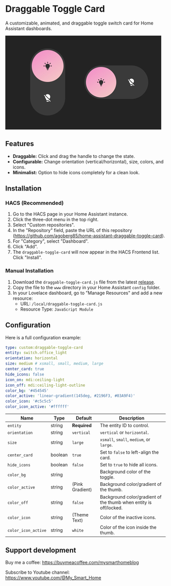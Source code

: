 # Draggable Toggle Card

A customizable, animated, and draggable toggle switch card for Home Assistant dashboards.

![Draggable Toggle Card Screenshot](https://github.com/agoberg85/home-assistant-draggable-toggle-card/blob/main/screenshot.jpg)

## Features
- **Draggable:** Click and drag the handle to change the state.
- **Configurable:** Change orientation (vertical/horizontal), size, colors, and icons.
- **Minimalist:** Option to hide icons completely for a clean look.

## Installation

### HACS (Recommended)

1.  Go to the HACS page in your Home Assistant instance.
2.  Click the three-dot menu in the top right.
3.  Select "Custom repositories".
4.  In the "Repository" field, paste the URL of this repository (https://github.com/agoberg85/home-assistant-draggable-toggle-card).
5.  For "Category", select "Dashboard".
6.  Click "Add".
7.  The `draggable-toggle-card` will now appear in the HACS Frontend list. Click "Install".

### Manual Installation

1.  Download the `draggable-toggle-card.js` file from the latest [release](https://github.com/agoberg85/home-assistant-draggable-toggle-card/blob/main/draggable-toggle-card.js).
2.  Copy the file to the `www` directory in your Home Assistant `config` folder.
3.  In your Lovelace dashboard, go to "Manage Resources" and add a new resource:
    - URL: `/local/draggable-toggle-card.js`
    - Resource Type: `JavaScript Module`

## Configuration
Here is a full configuration example:

```yaml
type: custom:draggable-toggle-card
entity: switch.office_light
orientation: horizontal
size: medium # xsmall, small, medium, large
center_card: true
hide_icons: false
icon_on: mdi:ceiling-light
icon_off: mdi:ceiling-light-outline
color_bg: '#454545'
color_active: 'linear-gradient(145deg, #2196F3, #03A9F4)'
color_icon: '#c5c5c5'
color_icon_active: '#ffffff'
```

| Name | Type | Default | Description |
|---|---|---|---|
| `entity` | string | **Required** | The entity ID to control. |
| `orientation` | string | `vertical` | `vertical` or `horizontal`. |
| `size` | string | `large` | `xsmall`, `small`, `medium`, or `large`. |
| `center_card` | boolean | `true` | Set to `false` to left-align the card. |
| `hide_icons` | boolean | `false` | Set to `true` to hide all icons. |
| `color_bg` | string |  | Background color of the toggle. |
| `color_active`| string | (Pink Gradient)| Background color/gradient of the thumb. |
| `color_off`| string | `false`| Background color/gradient of the thumb when entity is off/locked. |
| `color_icon` | string | (Theme Text) | Color of the inactive icons. |
| `color_icon_active`| string | `white` | Color of the icon inside the thumb. |

## Support development

Buy me a coffee: https://buymeacoffee.com/mysmarthomeblog

Subscribe to Youtube channel: https://www.youtube.com/@My_Smart_Home